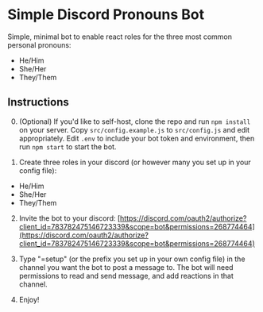 # Simple Discord Pronouns Bot

Simple, minimal bot to enable react roles for the three most common personal pronouns:

- He/Him
- She/Her
- They/Them

## Instructions

0. (Optional) If you'd like to self-host, clone the repo and run `npm install` on your server. Copy `src/config.example.js` to `src/config.js` and edit appropriately. Edit `.env` to include your bot token and environment, then run `npm start` to start the bot.

1. Create three roles in your discord (or however many you set up in your config file):

- He/Him
- She/Her
- They/Them

2. Invite the bot to your discord: [https://discord.com/oauth2/authorize?client_id=783782475146723339&scope=bot&permissions=268774464](https://discord.com/oauth2/authorize?client_id=783782475146723339&scope=bot&permissions=268774464)

3. Type "=setup" (or the prefix you set up in your own config file) in the channel you want the bot to post a message to. The bot will need permissions to read and send message, and add reactions in that channel.

4. Enjoy!